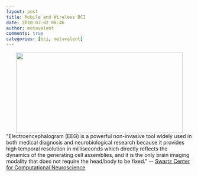 ```yaml
---
layout: post
title: Mobile and Wireless BCI
date: 2010-03-02 08:46
author: metavalent
comments: true
categories: [bci, metavalent]
---
```

<div align="center"><img src="http://metavalent.files.wordpress.com/2010/03/mobile_eegx450.jpg" alt="" title="Mobile_EEGx450 loading="lazy" width="450" height="218" /></div>
"Electroencephalogram (EEG) is a powerful non-invasive tool widely used in both medical diagnosis and neurobiological research because it provides high temporal resolution in milliseconds which directly reflects the dynamics of the generating cell assemblies, and it is the only brain imaging modality that does not require the head/body to be fixed." -- <a href="http://sccn.ucsd.edu/~jung/bci.html">Swartz Center for Computational Neuroscience</a>


